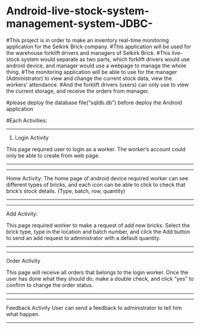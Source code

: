 # Android-live-stock-system-management-system-JDBC-


#This project is in order to make an inventory real-time monitoring application for the Selkirk Brick company. 
#This application will be used for the warehouse forklift drivers and managers of Selkirk Brick. 
#This live-stock system would separate as two parts, which forklift drivers would use android device, and manager would use a webpage to manage the whole thing. 
#The monitoring application will be able to use for the manager (Administrator) to view and change the current stock data, view the workers' attendance. 
#And the forklift drivers (users) can only use to view the current storage, and receive the orders from manager. 



#please deploy the database file("sqldb.db") before deploy the Android application



#Each Activities:

***
1. Login Activity

This page required user to login as a worker. The worker’s account could only be able to create from web page. 
***



***
Home Activity:
The home page of android device required worker can see different types of bricks,
and each icon can be able to click to check that brick’s stock details. (Type, batch, row, quantity)

***




***
Add Activity:

This page required worker to make a request of add new bricks. Select the brick type, 
type in the location and batch number, 
and click the Add button to send an add request to administrator with a default quantity.
***




***
Order Activity

This page will receive all orders that belongs to the login worker. 
Once the user has done what they should do, make a double check, 
and click “yes” to confirm to change the order status.
***




***
Feedback Activity
User can send a feedback to administrator to tell him what happen. 
***



